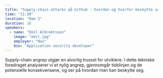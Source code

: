 ```yaml
---
title: "Supply-chain attacks på Github - hvordan og hvorfor beskytte seg?"
time: "11:30"
location: "Rom 2"
duration: 10
speakers:
  - name: "Emil Albrektsson"
    image: "emil.jpg"
    employer: "Nav"
    bio: "Application security developer"
---
```


Supply-chain angrep utgjør en alvorlig trussel for utviklere. I dette tekniske foredraget analyserer vi et nylig angrep, gjennomgår tidslinjen og de potensielle konsekvensene, og ser på hvordan man kan beskytte seg.
